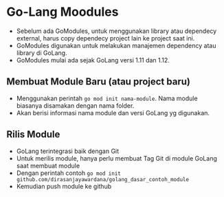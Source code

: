 # Go-Lang Moodules
- Sebelum ada GoModules, untuk menggunakan library atau dependecy external, harus copy dependecy project lain ke project saat ini.
- GoModules digunakan untuk melakukan manajemen dependency atau library di GoLang.
- GoModules mulai ada sejak GoLang versi 1.11 dan 1.12.

## Membuat Module Baru (atau project baru)
- Menggunakan perintah `go mod init nama-module`. Nama module biasanya disamakan dengan nama folder.
- Akan berisi informasi nama module dan versi GoLang yg digunakan.

## Rilis Module
- GoLang terintegrasi baik dengan Git
- Untuk merilis module, hanya perlu membuat Tag Git di module GoLang saat membuat module
- Dengan perintah contoh `go mod init github.com/dirasanjayawardana/golang_dasar_contoh_module`
- Kemudian push module ke github